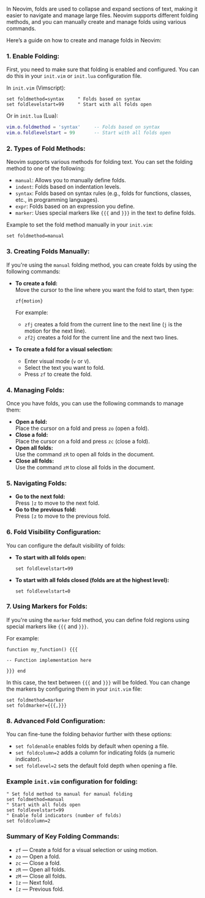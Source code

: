 In Neovim, folds are used to collapse and expand sections of text, making it easier to navigate and manage large files. Neovim supports different folding methods, and you can manually create and manage folds using various commands.

Here’s a guide on how to create and manage folds in Neovim:

### 1. **Enable Folding:**
   First, you need to make sure that folding is enabled and configured. You can do this in your `init.vim` or `init.lua` configuration file.

   In `init.vim` (Vimscript):

   ```vim
   set foldmethod=syntax     " Folds based on syntax
   set foldlevelstart=99     " Start with all folds open
   ```

   Or in `init.lua` (Lua):

   ```lua
   vim.o.foldmethod = 'syntax'     -- Folds based on syntax
   vim.o.foldlevelstart = 99       -- Start with all folds open
   ```

### 2. **Types of Fold Methods:**
   Neovim supports various methods for folding text. You can set the folding method to one of the following:

   - `manual`: Allows you to manually define folds.
   - `indent`: Folds based on indentation levels.
   - `syntax`: Folds based on syntax rules (e.g., folds for functions, classes, etc., in programming languages).
   - `expr`: Folds based on an expression you define.
   - `marker`: Uses special markers like `{{{` and `}}}` in the text to define folds.

   Example to set the fold method manually in your `init.vim`:

   ```vim
   set foldmethod=manual
   ```

### 3. **Creating Folds Manually:**
   If you're using the `manual` folding method, you can create folds by using the following commands:

   - **To create a fold:**  
     Move the cursor to the line where you want the fold to start, then type:

     ```
     zf{motion}
     ```

     For example:
     - `zfj` creates a fold from the current line to the next line (`j` is the motion for the next line).
     - `zf2j` creates a fold for the current line and the next two lines.

   - **To create a fold for a visual selection:**  
     - Enter visual mode (`v` or `V`).
     - Select the text you want to fold.
     - Press `zf` to create the fold.

### 4. **Managing Folds:**
   Once you have folds, you can use the following commands to manage them:

   - **Open a fold:**  
     Place the cursor on a fold and press `zo` (open a fold).
   - **Close a fold:**  
     Place the cursor on a fold and press `zc` (close a fold).
   - **Open all folds:**  
     Use the command `zR` to open all folds in the document.
   - **Close all folds:**  
     Use the command `zM` to close all folds in the document.

### 5. **Navigating Folds:**
   - **Go to the next fold:**  
     Press `]z` to move to the next fold.
   - **Go to the previous fold:**  
     Press `[z` to move to the previous fold.

### 6. **Fold Visibility Configuration:**
   You can configure the default visibility of folds:

   - **To start with all folds open:**

     ```vim
     set foldlevelstart=99
     ```

   - **To start with all folds closed (folds are at the highest level):**

     ```vim
     set foldlevelstart=0
     ```

### 7. **Using Markers for Folds:**
   If you're using the `marker` fold method, you can define fold regions using special markers like `{{{` and `}}}`.

   For example:

   ```text
   function my_function() {{{

   -- Function implementation here

   }}} end
   ```

   In this case, the text between `{{{` and `}}}` will be folded. You can change the markers by configuring them in your `init.vim` file:

   ```vim
   set foldmethod=marker
   set foldmarker={{{,}}}
   ```

### 8. **Advanced Fold Configuration:**
   You can fine-tune the folding behavior further with these options:

   - `set foldenable` enables folds by default when opening a file.
   - `set foldcolumn=2` adds a column for indicating folds (a numeric indicator).
   - `set foldlevel=2` sets the default fold depth when opening a file.

### Example `init.vim` configuration for folding:

```vim
" Set fold method to manual for manual folding
set foldmethod=manual
" Start with all folds open
set foldlevelstart=99
" Enable fold indicators (number of folds)
set foldcolumn=2
```

### Summary of Key Folding Commands:
- `zf` — Create a fold for a visual selection or using motion.
- `zo` — Open a fold.
- `zc` — Close a fold.
- `zR` — Open all folds.
- `zM` — Close all folds.
- `]z` — Next fold.
- `[z` — Previous fold.

